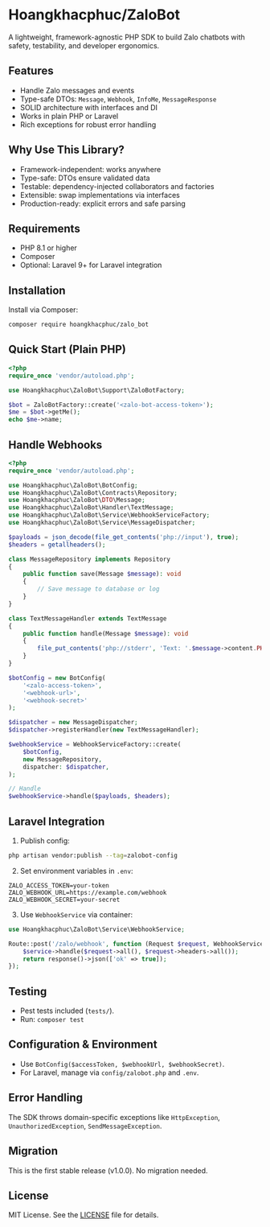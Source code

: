 # Hoangkhacphuc/ZaloBot

A lightweight, framework-agnostic PHP SDK to build Zalo chatbots with safety, testability, and developer ergonomics.

## Features

- Handle Zalo messages and events
- Type-safe DTOs: `Message`, `Webhook`, `InfoMe`, `MessageResponse`
- SOLID architecture with interfaces and DI
- Works in plain PHP or Laravel
- Rich exceptions for robust error handling

## Why Use This Library?
- Framework-independent: works anywhere
- Type-safe: DTOs ensure validated data
- Testable: dependency-injected collaborators and factories
- Extensible: swap implementations via interfaces
- Production-ready: explicit errors and safe parsing

## Requirements

- PHP 8.1 or higher
- Composer
- Optional: Laravel 9+ for Laravel integration

## Installation

Install via Composer:

```bash
composer require hoangkhacphuc/zalo_bot
```

## Quick Start (Plain PHP)

```php
<?php
require_once 'vendor/autoload.php';

use Hoangkhacphuc\ZaloBot\Support\ZaloBotFactory;

$bot = ZaloBotFactory::create('<zalo-bot-access-token>');
$me = $bot->getMe();
echo $me->name;
```

## Handle Webhooks

```php
<?php
require_once 'vendor/autoload.php';

use Hoangkhacphuc\ZaloBot\BotConfig;
use Hoangkhacphuc\ZaloBot\Contracts\Repository;
use Hoangkhacphuc\ZaloBot\DTO\Message;
use Hoangkhacphuc\ZaloBot\Handler\TextMessage;
use Hoangkhacphuc\ZaloBot\Service\WebhookServiceFactory;
use Hoangkhacphuc\ZaloBot\Service\MessageDispatcher;

$payloads = json_decode(file_get_contents('php://input'), true);
$headers = getallheaders();

class MessageRepository implements Repository
{
    public function save(Message $message): void
    {
        // Save message to database or log
    }
}

class TextMessageHandler extends TextMessage
{
    public function handle(Message $message): void
    {
        file_put_contents('php://stderr', 'Text: '.$message->content.PHP_EOL);
    }
}

$botConfig = new BotConfig(
    '<zalo-access-token>',
    '<webhook-url>',
    '<webhook-secret>'
);

$dispatcher = new MessageDispatcher;
$dispatcher->registerHandler(new TextMessageHandler);

$webhookService = WebhookServiceFactory::create(
    $botConfig,
    new MessageRepository,
    dispatcher: $dispatcher,
);

// Handle
$webhookService->handle($payloads, $headers);
```

## Laravel Integration

1. Publish config:

```bash
php artisan vendor:publish --tag=zalobot-config
```

2. Set environment variables in `.env`:

```env
ZALO_ACCESS_TOKEN=your-token
ZALO_WEBHOOK_URL=https://example.com/webhook
ZALO_WEBHOOK_SECRET=your-secret
```

3. Use `WebhookService` via container:

```php
use Hoangkhacphuc\ZaloBot\Service\WebhookService;

Route::post('/zalo/webhook', function (Request $request, WebhookService $service) {
    $service->handle($request->all(), $request->headers->all());
    return response()->json(['ok' => true]);
});
```

## Testing
- Pest tests included (`tests/`).
- Run: `composer test`

## Configuration & Environment
- Use `BotConfig($accessToken, $webhookUrl, $webhookSecret)`.
- For Laravel, manage via `config/zalobot.php` and `.env`.

## Error Handling
The SDK throws domain-specific exceptions like `HttpException`, `UnauthorizedException`, `SendMessageException`.

## Migration
This is the first stable release (v1.0.0). No migration needed.

## License
MIT License. See the [LICENSE](LICENSE) file for details.